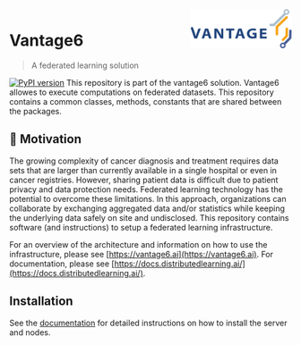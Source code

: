 
<img src="https://github.com/IKNL/guidelines/blob/master/resources/logos/vantage6.png?raw=true" width=180 align="right">

# Vantage6
> A federated learning solution
<!--
[![Coverage Status](https://coveralls.io/repos/github/IKNL/ppDLI/badge.svg?branch=master)](https://coveralls.io/github/IKNL/ppDLI?branch=master)
[![Codacy Badge](https://api.codacy.com/project/badge/Grade/bcde6ed5c77440c6969462bfead0774c)](https://app.codacy.com/app/frankcorneliusmartin/ppDLI?utm_source=github.com&utm_medium=referral&utm_content=IKNL/ppDLI&utm_campaign=Badge_Grade_Dashboard)
[![Build Status](https://travis-ci.org/IKNL/ppDLI.svg?branch=master)](https://travis-ci.org/IKNL/ppDLI)
[![DOI](https://zenodo.org/badge/120275991.svg)](https://zenodo.org/badge/latestdoi/120275991)
-->
[![PyPI version](https://badge.fury.io/py/vantage6-common.svg)](https://badge.fury.io/py/vantage6-common)
This repository is part of the vantage6 solution. Vantage6 allowes to execute computations on federated datasets. This repository contains a common classes, methods, constants that are shared between the packages.

## :pray: Motivation
The growing complexity of cancer diagnosis and treatment requires data sets that are larger than currently available in a single hospital or even in cancer registries. However, sharing patient data is difficult due to patient privacy and data protection needs. Federated learning technology has the potential to overcome these limitations. In this approach, organizations can collaborate by exchanging aggregated data and/or statistics while keeping the underlying data safely on site and undisclosed. This repository contains software (and instructions) to setup a federated learning infrastructure.

For an overview of the architecture and information on how to use the infrastructure, please see [https://vantage6.ai](https://vantage6.ai). For documentation, please see [https://docs.distributedlearning.ai/](https://docs.distributedlearning.ai/).

## Installation
See the [documentation](https://docs.distributedlearning.ai/) for detailed instructions on how to install the server and nodes.
